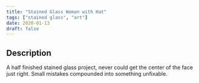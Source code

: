 ```yaml
---
title: "Stained Glass Woman with Hat"
tags: ["stained glass", "art"]
date: 2020-01-13
draft: false
---
```


## Description
A half finished stained glass project, never could get the center of the face just right. Small mistakes compounded into something unfixable.

  <div ID="gallery" data-nanogallery2='{
      "itemsBaseURL": "{{<s3cdn>}}/projects/stained_glass_woman_with_hat/",
      "thumbnailWidth": "250",
      "thumbnailHeight": "250",
      "thumbnailBorderVertical": 1,
      "thumbnailBorderHorizontal": 1,
      "thumbnailLabel": {
        "position": "overImageOnBottom",
        "displayDescription": true
      },
      "thumbnailHoverEffect2": "labelAppear75|descriptionSlideUp",
      "galleryDisplayMode": "pagination",
      "galleryMaxRows": 1,
      "thumbnailAlignment": "center",
      "thumbnailOpenImage": true,
      "viewerTools":     {
        "topLeft":    "pageCounter, label",
        "topRight":   "playPauseButton, rotateLeft, rotateRight, fullscreenButton, closeButton"
       }   
    }'>
    <a href="stainedglasswoman_04.jpg" data-ngthumb="stainedglasswoman_04.jpg" data-ngdesc=""></a>
    <a href="stainedglasswoman_06.jpg" data-ngthumb="stainedglasswoman_06.jpg" data-ngdesc=""></a>
    <a href="stainedglasswoman_05.jpg" data-ngthumb="stainedglasswoman_05.jpg" data-ngdesc=""></a>
    <a href="stainedglasswoman_02.jpg" data-ngthumb="stainedglasswoman_02.jpg" data-ngdesc=""></a>
    <a href="stainedglasswoman_01.jpg" data-ngthumb="stainedglasswoman_01.jpg" data-ngdesc=""></a>
    <a href="stainedglasswoman_03.jpg" data-ngthumb="stainedglasswoman_03.jpg" data-ngdesc=""></a>
  </div>
